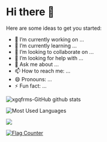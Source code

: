 # Hi there 👋

Here are some ideas to get you started:

- 🔭 I’m currently working on ...
- 🌱 I’m currently learning ...
- 👯 I’m looking to collaborate on ...
- 🤔 I’m looking for help with ...
- 💬 Ask me about ...
- 📫 How to reach me: ...
- 😄 Pronouns: ...
- ⚡ Fun fact: ...

![xgqfrms-GitHub github stats](https://github-readme-stats.vercel.app/api?username=xgqfrms-GitHub&show_icons=true)

![Most Used Languages](https://github-readme-stats.vercel.app/api/top-langs/?username=xgqfrms-github)

![](https://visitor-badge.glitch.me/badge?page_id=xgqfrms-github)


<a href="https://info.flagcounter.com/teNM"><img src="https://s01.flagcounter.com/count2/teNM/bg_000000/txt_00FF00/border_000000/columns_2/maxflags_10/viewers_0/labels_1/pageviews_1/flags_0/percent_0/" alt="Flag Counter" border="0"></a>

<!--
**xgqfrms-GitHub/xgqfrms-GitHub** is a ✨ _special_ ✨ repository because its `README.md` (this file) appears on your GitHub profile.

Here are some ideas to get you started:

- 🔭 I’m currently working on ...
- 🌱 I’m currently learning ...
- 👯 I’m looking to collaborate on ...
- 🤔 I’m looking for help with ...
- 💬 Ask me about ...
- 📫 How to reach me: ...
- 😄 Pronouns: ...
- ⚡ Fun fact: ...
-->
